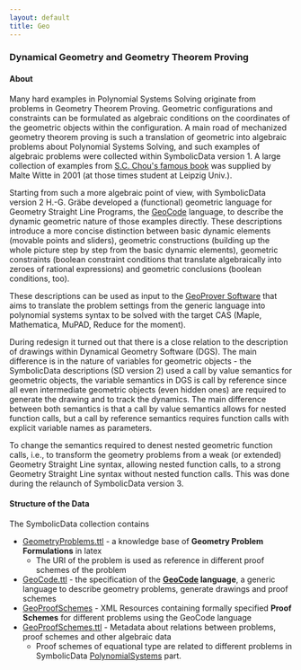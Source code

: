 ```yaml
---
layout: default
title: Geo
---
```


### Dynamical Geometry and Geometry Theorem Proving

#### About

Many hard examples in Polynomial Systems Solving originate from problems in Geometry Theorem Proving. Geometric configurations and constraints can be formulated as algebraic conditions on the coordinates of the geometric objects within the configuration. A main road of mechanized geometry theorem proving is such a translation of geometric into algebraic problems about Polynomial Systems Solving, and such examples of algebraic problems were collected within SymbolicData version 1. A large collection of examples from [S.C. Chou's famous book](http://dl.acm.org/citation.cfm?id=39060) was supplied by Malte Witte in 2001 (at those times student at Leipzig Univ.).

Starting from such a more algebraic point of view, with SymbolicData version 2 H.-G. Gräbe developed a (functional) geometric language for Geometry Straight Line Programs, the [GeoCode](GeoCode "wikilink") language, to describe the dynamic geometric nature of those examples directly. These descriptions introduce a more concise distinction between basic dynamic elements (movable points and sliders), geometric constructions (building up the whole picture step by step from the basic dynamic elements), geometric constraints (boolean constraint conditions that translate algebraically into zeroes of rational expressions) and geometric conclusions (boolean conditions, too).

These descriptions can be used as input to the [GeoProver Software](Software.GeoProver "wikilink") that aims to translate the problem settings from the generic language into polynomial systems syntax to be solved with the target CAS (Maple, Mathematica, MuPAD, Reduce for the moment).

During redesign it turned out that there is a close relation to the description of drawings within Dynamical Geometry Software (DGS). The main difference is in the nature of variables for geometric objects - the SymbolicData descriptions (SD version 2) used a call by value semantics for geometric objects, the variable semantics in DGS is call by reference since all even intermediate geometric objects (even hidden ones) are required to generate the drawing and to track the dynamics. The main difference between both semantics is that a call by value semantics allows for nested function calls, but a call by reference semantics requires function calls with explicit variable names as parameters.

To change the semantics required to denest nested geometric function calls, i.e., to transform the geometry problems from a weak (or extended) Geometry Straight Line syntax, allowing nested function calls, to a strong Geometry Straight Line syntax without nested function calls. This was done during the relaunch of SymbolicData version 3.

#### Structure of the Data

The SymbolicData collection contains

-   [GeometryProblems.ttl](http://symbolicdata.org/RDFData/GeometryProblems.ttl) - a knowledge base of **Geometry Problem Formulations** in latex
    -   The URI of the problem is used as reference in different proof schemes of the problem
-   [GeoCode.ttl](http://symbolicdata.org/RDFData/GeoCode.ttl) - the specification of the **[GeoCode](GeoCode "wikilink") language**, a generic language to describe geometry problems, generate drawings and proof schemes
-   [GeoProofSchemes](http://symbolicdata.org/XMLResources/GeoProofSchemes) - XML Resources containing formally specified **Proof Schemes** for different problems using the GeoCode language
-   [GeoProofSchemes.ttl](http://symbolicdata.org/RDFData/GeoProofSchemes.ttl) - Metadata about relations between problems, proof schemes and other algebraic data
    -   Proof schemes of equational type are related to different problems in SymbolicData [PolynomialSystems](PolynomialSystems "wikilink") part.

